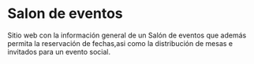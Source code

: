 # Salon de eventos

Sitio web con la información general de un Salón de
eventos que además permita la reservación de fechas,asi como la distribución de mesas
e invitados para un evento social.
